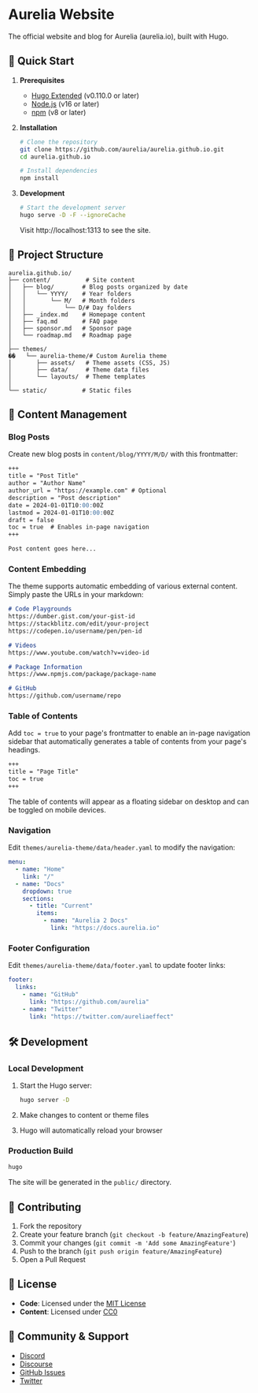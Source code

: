 # Aurelia Website

The official website and blog for Aurelia (aurelia.io), built with Hugo.

## 🚀 Quick Start

1. **Prerequisites**
   - [Hugo Extended](https://gohugo.io/installation/) (v0.110.0 or later)
   - [Node.js](https://nodejs.org/) (v16 or later)
   - [npm](https://www.npmjs.com/) (v8 or later)

2. **Installation**
   ```bash
   # Clone the repository
   git clone https://github.com/aurelia/aurelia.github.io.git
   cd aurelia.github.io

   # Install dependencies
   npm install
   ```

3. **Development**
   ```bash
   # Start the development server
   hugo serve -D -F --ignoreCache
   ```
   Visit http://localhost:1313 to see the site.

## 📁 Project Structure

```
aurelia.github.io/
├── content/          # Site content
│   ├── blog/        # Blog posts organized by date
│   │   └── YYYY/    # Year folders
│   │       └── M/   # Month folders
│   │           └── D/# Day folders
│   ├── _index.md    # Homepage content
│   ├── faq.md       # FAQ page
│   ├── sponsor.md   # Sponsor page
│   └── roadmap.md   # Roadmap page
│
├── themes/
��   └── aurelia-theme/# Custom Aurelia theme
│       ├── assets/   # Theme assets (CSS, JS)
│       ├── data/     # Theme data files
│       └── layouts/  # Theme templates
│
└── static/          # Static files
```

## 📝 Content Management

### Blog Posts

Create new blog posts in `content/blog/YYYY/M/D/` with this frontmatter:

```markdown
+++
title = "Post Title"
author = "Author Name"
author_url = "https://example.com" # Optional
description = "Post description"
date = 2024-01-01T10:00:00Z
lastmod = 2024-01-01T10:00:00Z
draft = false
toc = true  # Enables in-page navigation
+++

Post content goes here...
```

### Content Embedding

The theme supports automatic embedding of various external content. Simply paste the URLs in your markdown:

```markdown
# Code Playgrounds
https://dumber.gist.com/your-gist-id
https://stackblitz.com/edit/your-project
https://codepen.io/username/pen/pen-id

# Videos
https://www.youtube.com/watch?v=video-id

# Package Information
https://www.npmjs.com/package/package-name

# GitHub
https://github.com/username/repo
```

### Table of Contents

Add `toc = true` to your page's frontmatter to enable an in-page navigation sidebar that automatically generates a table of contents from your page's headings.

```markdown
+++
title = "Page Title"
toc = true
+++
```

The table of contents will appear as a floating sidebar on desktop and can be toggled on mobile devices.

### Navigation

Edit `themes/aurelia-theme/data/header.yaml` to modify the navigation:

```yaml
menu:
  - name: "Home"
    link: "/"
  - name: "Docs"
    dropdown: true
    sections:
      - title: "Current"
        items:
          - name: "Aurelia 2 Docs"
            link: "https://docs.aurelia.io"
```

### Footer Configuration

Edit `themes/aurelia-theme/data/footer.yaml` to update footer links:

```yaml
footer:
  links:
    - name: "GitHub"
      link: "https://github.com/aurelia"
    - name: "Twitter"
      link: "https://twitter.com/aureliaeffect"
```

## 🛠 Development

### Local Development

1. Start the Hugo server:
   ```bash
   hugo server -D
   ```

2. Make changes to content or theme files
3. Hugo will automatically reload your browser

### Production Build

```bash
hugo
```

The site will be generated in the `public/` directory.

## 🤝 Contributing

1. Fork the repository
2. Create your feature branch (`git checkout -b feature/AmazingFeature`)
3. Commit your changes (`git commit -m 'Add some AmazingFeature'`)
4. Push to the branch (`git push origin feature/AmazingFeature`)
5. Open a Pull Request

## 🌟 License

- **Code**: Licensed under the [MIT License](LICENSE)
- **Content**: Licensed under [CC0](https://creativecommons.org/publicdomain/zero/1.0/)

## 🌟 Community & Support

- [Discord](https://discord.gg/RBtyM6u)
- [Discourse](https://discourse.aurelia.io/)
- [GitHub Issues](https://github.com/aurelia/aurelia/issues)
- [Twitter](https://twitter.com/aureliaeffect)